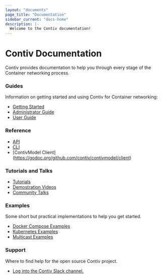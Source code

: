 ```yaml
---
layout: "documents"
page_title: "Documentation"
sidebar_current: "docs-home"
description: |-
  Welcome to the Contiv documentation!
---
```

# Contiv Documentation

Contiv provides documentation to help you through every stage of the Container networking process. 


### Guides
Information on getting started and using Contiv for Container networking:

- [Getting Started](/documents/gettingStarted)
- [Administrator Guide](/documents/admin)
- [User Guide](/documents/networking)

### Reference 

- [API](/documents/api/)
- [CLI](/documents/reference/netctlcli.html)
- [ContivModel Client] (https://godoc.org/github.com/contiv/contivmodel/client)

### Tutorials and Talks
- [Tutorials](/documents/tutorials)
- [Demostration Videos](/documents/demos)
- [Community Talks](/documents/talks)

### Examples
Some short but practical implementations to help you get started.

- [Docker Compose Examples](/documents/samples)
- [Kubernetes Examples](/documents/samples)
- [Multicast Examples](/documents/samples)


### Support
Where to find help for the open source Contiv project.

- <a href="https://contiv.herokuapp.com" target="_blank"> Log into the Contiv Slack channel.</a>
